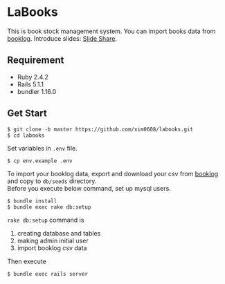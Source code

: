 # LaBooks
This is book stock management system. 
You can import books data from [booklog](http://booklog.jp/).
Introduce slides:
[Slide Share](https://www.slideshare.net/secret/yoI3xiryaOrKQT).

## Requirement
* Ruby 2.4.2
* Rails 5.1.1
* bundler 1.16.0

## Get Start
```shell
$ git clone -b master https://github.com/xim0608/labooks.git
$ cd labooks
```
Set variables in `.env` file.
```shell
$ cp env.example .env
```
To import your booklog data, export and download your csv from [booklog](http://booklog.jp/) and copy to `db/seeds` directory.  
Before you execute below command, set up mysql users.
```shell
$ bundle install
$ bundle exec rake db:setup
```
`rake db:setup` command is
1. creating database and tables
2. making admin initial user
3. import booklog csv data

Then execute
```shell
$ bundle exec rails server
```
